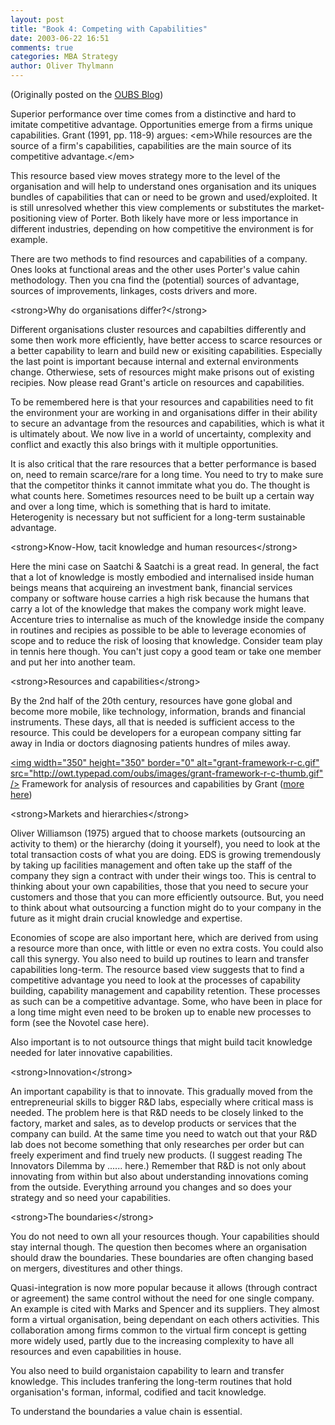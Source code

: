 ```yaml
---
layout: post
title: "Book 4: Competing with Capabilities"
date: 2003-06-22 16:51
comments: true
categories: MBA Strategy
author: Oliver Thylmann
---
```









(Originally posted on the [OUBS Blog](http://blog.thylmann.net/category/oubs/))

Superior performance over time comes from a distinctive and hard to imitate competitive advantage. Opportunities emerge from a firms unique capabilities. Grant (1991, pp. 118-9) argues: &lt;em&gt;While resources are the source of a firm's capabilities, capabilities are the main source of its competitive advantage.&lt;/em&gt;

This resource based view moves strategy more to the level of the organisation and will help to understand ones organisation and its uniques bundles of capabilities that can or need to be grown and used/exploited. It is still unresolved whether this view complements or substitutes the market-positioning view of Porter. Both likely have more or less importance in different industries, depending on how competitive the environment is for example.

There are two methods to find resources and capabilities of a company. Ones looks at functional areas and the other uses Porter's value cahin methodology. Then you cna find the (potential) sources of advantage, sources of improvements, linkages, costs drivers and more.

&lt;strong&gt;Why do organisations differ?&lt;/strong&gt;

Different organisations cluster resources and capabilties differently and some then work more efficiently, have better access to scarce resources or a better capability to learn and build new or exisiting capabilities. Especially the last point is important because internal and external environments change. Otherwiese, sets of resources might make prisons out of existing recipies. Now please read Grant's article on resources and capabilities.

To be remembered here is that your resources and capabilities need to fit the environment your are working in and organisations differ in their ability to secure an advantage from the resources and capabilities, which is what it is ultimately about. We now live in a world of uncertainty, complexity and conflict and exactly this also brings with it multiple opportunities.

It is also critical that the rare resources that a better performance is based on, need to remain scarce/rare for a long time. You need to try to make sure that the competitor thinks it cannot immitate what you do. The thought is what counts here. Sometimes resources need to be built up a certain way and over a long time, which is something that is hard to imitate. Heterogenity is necessary but not sufficient for a long-term sustainable advantage.

&lt;strong&gt;Know-How, tacit knowledge and human resources&lt;/strong&gt;

Here the mini case on Saatchi &amp; Saatchi is a great read. In general, the fact that a lot of knowledge is mostly embodied and internalised inside human beings means that acquireing an investment bank, financial services company or software house carries a high risk because the humans that carry a lot of the knowledge that makes the company work might leave. Accenture tries to internalise as much of the knowledge inside the company in routines and recipies as possible to be able to leverage economies of scope and to reduce the risk of loosing that knowledge. Consider team play in tennis here though. You can't just copy a good team or take one member and put her into another team.

&lt;strong&gt;Resources and capabilities&lt;/strong&gt;

By the 2nd half of the 20th century, resources have gone global and become more mobile, like technology, information, brands and financial instruments. These days, all that is needed is sufficient access to the resource. This could be developers for a european company sitting far away in India or doctors diagnosing patients hundres of miles away.

[&lt;img width=&quot;350&quot; height=&quot;350&quot; border=&quot;0&quot; alt=&quot;grant-framework-r-c.gif&quot; src=&quot;http://owt.typepad.com/oubs/images/grant-framework-r-c-thumb.gif&quot; /&gt;](http://owt.typepad.com/oubs/images/grant-framework-r-c.gif)
Framework for analysis of resources and capabilities by Grant ([more here](http://www.ennead.de/ou/archives/000794.php))

&lt;strong&gt;Markets and hierarchies&lt;/strong&gt;

Oliver Williamson (1975) argued that to choose markets (outsourcing an activity to them) or the hierarchy (doing it yourself), you need to look at the total transaction costs of what you are doing. EDS is growing tremendously by taking up facilities management and often take up the staff of the company they sign a contract with under their wings too. This is central to thinking about your own capabilities, those that you need to secure your customers and those that you can more efficiently outsource. But, you need to think about what outsourcing a function might do to your company in the future as it might drain crucial knowledge and expertise.

Economies of scope are also important here, which are derived from using a resource more than once, with little or even no extra costs. You could also call this synergy. You also need to build up routines to learn and transfer capabilities long-term. The resource based view suggests that to find a competitive advantage you need to look at the processes of capability building, capability management and capability retention. These processes as such can be a competitive advantage. Some, who have been in place for a long time might even need to be broken up to enable new processes to form (see the Novotel case here).

Also important is to not outsource things that might build tacit knowledge needed for later innovative capabilities.

&lt;strong&gt;Innovation&lt;/strong&gt;

An important capability is that to innovate. This gradually moved from the entrepreneurial skills to bigger R&amp;D labs, especially where critical mass is needed. The problem here is that R&amp;D needs to be closely linked to the factory, market and sales, as to develop products or services that the company can build. At the same time you need to watch out that your R&amp;D lab does not become something that only researches per order but can freely experiment and find truely new products. (I suggest reading The Innovators Dilemma by ...... here.) Remember that R&amp;D is not only about innovating from within but also about understanding innovations coming from the outside. Everything arround you changes and so does your strategy and so need your capabilities.

&lt;strong&gt;The boundaries&lt;/strong&gt;

You do not need to own all your resources though. Your capabilities should stay internal though. The question then becomes where an organisation should draw the boundaries. These boundaries are often changing based on mergers, divestitures and other things.

Quasi-integration is now more popular because it allows (through contract or agreement) the same control without the need for one single company. An example is cited with Marks and Spencer and its suppliers. They almost form a virtual organisation, being dependant on each others activities. This collaboration among firms common to the virtual firm concept is getting more widely used, partly due to the increasing complexity to have all resources and even capabilities in house.

You also need to build organistaion capability to learn and transfer knowledge. This includes tranfering the long-term routines that hold organisation's forman, informal, codified and tacit knowledge.

To understand the boundaries a value chain is essential.


